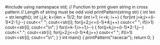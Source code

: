 #include<iostream>
using namespace std;
// Function to print given string in cross pattern
// Length of string must be odd
void printPattern(string str)
{
    int len = str.length();
    int i,j,k;
    k=(len + 1)/2;
    for (int i=1; i<=k; i++)
    {
        for(int j=k;j>=(i-1)*2-1;j--)
        cout<<" ";
        cout<<str[i];
        for(j=2;j<=(i-1)*4;j++)
        cout<<" ";
        if(i>1)
        cout<<str[i];
        cout<<"\n";
    }
    for(i=k-1;i>=1;i--)
    {
        for(j=k;j>=(i-1)*2-1;j--)
        cout<<" ";
        cout<<str[i];
        for(j=2;j<=(i-1)*4;j++)
        cout<<" ";
        if(i>1)
        cout<<str[i];
        cout<<"\n";
    }
}
int main()
{
    printPattern("racecar");
    return 0;
}

